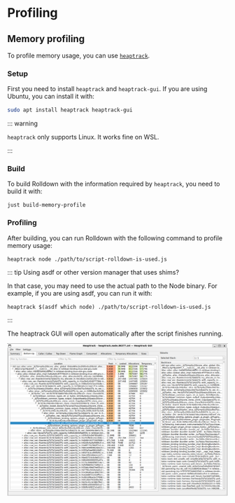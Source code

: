 # Profiling

## Memory profiling

To profile memory usage, you can use [`heaptrack`](https://github.com/KDE/heaptrack).

### Setup

First you need to install `heaptrack` and `heaptrack-gui`. If you are using Ubuntu, you can install it with:

```bash
sudo apt install heaptrack heaptrack-gui
```

::: warning

`heaptrack` only supports Linux. It works fine on WSL.

:::

### Build

To build Rolldown with the information required by `heaptrack`, you need to build it with:

```shell
just build-memory-profile
```

### Profiling

After building, you can run Rolldown with the following command to profile memory usage:

```shell
heaptrack node ./path/to/script-rolldown-is-used.js
```

::: tip Using asdf or other version manager that uses shims?

In that case, you may need to use the actual path to the Node binary. For example, if you are using asdf, you can run it with:

```shell
heaptrack $(asdf which node) ./path/to/script-rolldown-is-used.js
```

:::

The heaptrack GUI will open automatically after the script finishes running.

![heaptrack-gui screenshot](./heaptrack-gui.png)

